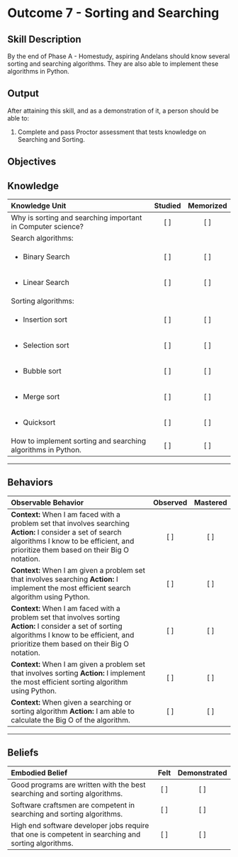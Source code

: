 # Outcome 7 - Sorting and Searching

**Skill Description**
----------
By the end of Phase A - Homestudy, aspiring Andelans should know several sorting and searching algorithms. They are also able to implement these algorithms in Python.


**Output**
----------
After attaining this skill, and as a demonstration of it, a person should be able to:

1. Complete and pass Proctor assessment that tests knowledge on Searching and Sorting.


**Objectives**
----------
## **Knowledge**


| Knowledge Unit   |      Studied      | Memorized |
|:-------------|:------------------:|:--------:|
| Why is sorting and searching important in Computer science? | [ ] | [ ]  |
| Search algorithms: | | |
| <ul><li> Binary Search | [ ] | [ ]  |
| <ul><li> Linear Search    | [ ] | [ ]  |
| Sorting algorithms:     | | |
| <ul><li> Insertion sort   | [ ] | [ ]  |
| <ul><li> Selection sort     | [ ] | [ ]  |
| <ul><li> Bubble sort     | [ ] | [ ]  |
| <ul><li> Merge sort     | [ ] | [ ]  |
| <ul><li> Quicksort     | [ ] | [ ] |
| How to implement sorting and searching algorithms in Python.  | [ ] | [ ]  |



----------


## **Behaviors**


| Observable Behavior   |      Observed      | Mastered |
|:-------------|:------------------:|:--------:|
| **Context:** When I am faced with a problem set that involves searching **Action:** I consider a set of search algorithms I know to be efficient, and prioritize them based on their Big O notation. | [ ] | [ ]  |
| **Context:** When I am given a problem set that involves searching **Action:** I implement the most efficient search algorithm using Python. |   [ ]   |   [ ]  |
| **Context:** When I am faced with a problem set that involves sorting **Action:** I consider a set of sorting algorithms I know to be efficient, and prioritize them based on their Big O notation. |   [ ]   |   [ ]  |
| **Context:** When I am given a problem set that involves sorting **Action:** I implement the most efficient sorting algorithm using Python. |   [ ]   |   [ ]  |
| **Context:** When given a searching or sorting algorithm **Action:** I am able to calculate the Big O of the algorithm. |  [ ]   |   [ ]  |


----------


## **Beliefs**


| Embodied Belief   |      Felt      | Demonstrated |
|:-------------|:------------------:|:--------:|
| Good programs are written with the best searching and sorting algorithms. | [ ] | [ ]  |
| Software craftsmen are competent in searching and sorting algorithms. | [ ] | [ ]  |
| High end software developer jobs require that one is competent in searching and sorting algorithms. | [ ] | [ ]  |


